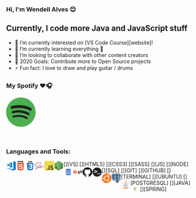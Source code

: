 ### Hi, I'm Wendell Alves 😊️

## Currently, I code more Java and JavaScript stuff

- 🔭 I’m currently interested on  [VS Code Course][website]!
- 🌱 I’m currently learning everything 🤣
- 👯 I’m looking to collaborate with other content creators
- 🥅 2020 Goals: Contribute more to Open Source projects
- ⚡ Fun fact: I love to draw and play guitar / drums

### My Spotify ❤️🎧
[<img src="./img/spotify.png" alt="Spotify" width="80" />](https://open.spotify.com/user/u5mkf7vg266pmjqwh7y7d1h9z)

<br />

### Languages and Tools:

[<img align="left" alt="Visual Studio Code" width="26px" src="./img/visual-studio-code.png" />][VS]
[<img align="left" alt="HTML5" width="26px" src="./img/html.png" />][HTML5]
[<img align="left" alt="CSS3" width="26px" src="./img/css.png" />][CSS3]
[<img align="left" alt="Sass" width="26px" src="./img/sass.png" />][SASS]
[<img align="left" alt="JavaScript" width="26px" src="./img/javascript.png" />][JS]
[<img align="left" alt="Node.js" width="26px" src="./img/nodejs.png" />][NODE]
[<img align="left" alt="SQL" width="26px" src="./img/sql.png" />][SQL]
[<img align="left" alt="Git" width="26px" src="./img/git.png" />][GIT]
[<img align="left" alt="GitHub" width="26px" src="./img/github.png" />][GITHUB]
[<img align="left" alt="Terminal" width="26px" src="./img/terminal.png" />][TERMINAL]
[<img align="left" alt="Ubuntu" width="26px" src="./img/ubuntu.png" />][UBUNTU]
[<img align="left" alt="PostgreSQL" width="26px" src="./img/postgresql.png" />][POSTGRESQL]
[<img align="left" alt="Java" width="26px" src="./img/java.png" />][JAVA]
[<img align="left" alt="Spring Framework" width="26px" src="./img/spring-framework.png" />][SPRING]

